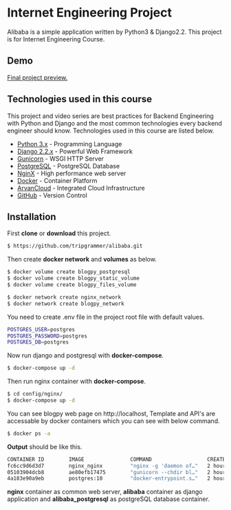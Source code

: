# Internet Engineering Project

Alibaba is a simple application written by Python3 & Django2.2. This project is for Internet Engineering Course.

##  Demo
[Final project preview.](https://i.imgur.com/KJ66n8T.jpg)

## Technologies used in this course

This project and video series are best practices for Backend Engineering with Python and Django and the most common technologies every backend engineer should know. Technologies used in this course are listed below.
-   [Python 3.x](https://www.python.org/) - Programming Language
-   [Django 2.2.x](https://www.djangoproject.com/) - Powerful Web Framework
-   [Gunicorn](https://gunicorn.org/) - WSGI HTTP Server
-   [PostgreSQL](https://www.postgresql.org/) - PostgreSQL Database
-   [NginX](https://www.nginx.com/) - High performance web server
-   [Docker](https://www.docker.com/) - Container Platform
-   [ArvanCloud](https://www.arvancloud.com/) - Integrated Cloud Infrastructure
-   [GitHub](https://github.com/) - Version Control

##  Installation
First **clone** or **download** this project.
```sh
$ https://github.com/tripgrammer/alibaba.git
```
Then create **docker network** and **volumes** as below.

```sh
$ docker volume create blogpy_postgresql
$ docker volume create blogpy_static_volume
$ docker volume create blogpy_files_volume
```
```sh
$ docker network create nginx_network
$ docker network create blogpy_network
```
You need to create .env file in the project root file with default values.
```sh
POSTGRES_USER=postgres
POSTGRES_PASSWORD=postgres
POSTGRES_DB=postgres
```
Now run django and postgresql with **docker-compose**.
```sh
$ docker-compose up -d
```
Then run nginx container with **docker-compose**.
```sh
$ cd config/nginx/
$ docker-compose up -d
```
You can see blogpy web page on http://localhost, Template and API's are accessable by  docker containers which you can see with below command.
```sh
$ docker ps -a
```
**Output** should be like this.
```sh
CONTAINER ID        IMAGE               COMMAND                  CREATED             STATUS              PORTS                    NAMES
fc6cc9d6d3d7        nginx_nginx         "nginx -g 'daemon of…"   2 hours ago         Up 2 hours          0.0.0.0:80->80/tcp       nginx
05103904dcb8        ae80efb17475        "gunicorn --chdir bl…"   2 hours ago         Up 2 hours          0.0.0.0:8000->8000/tcp   blogpy
4a183e90a9eb        postgres:10         "docker-entrypoint.s…"   2 hours ago         Up 2 hours          0.0.0.0:5432->5432/tcp   blogpy_postgresql
```
**nginx** container as common web server, **alibaba** container as django application and **alibaba_postgresql** as postgreSQL database container.
